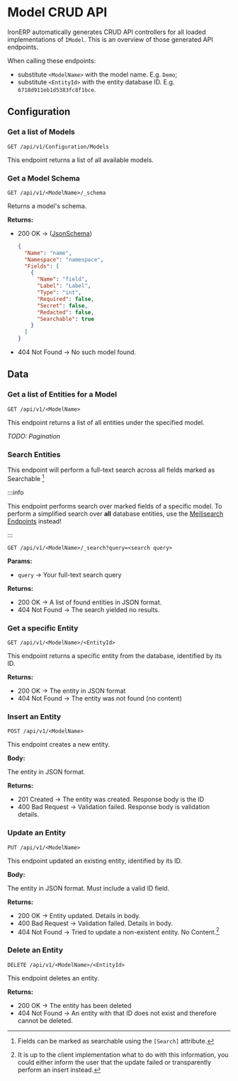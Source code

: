 # Model CRUD API

IronERP automatically generates CRUD API controllers for all loaded 
implementations of `IModel`. This is an overview of those generated API
endpoints.

When calling these endpoints:

 - substitute `<ModelName>` with the model name. E.g. `Demo`;
 - substitute `<EntityId>` with the entity database ID. E.g. `6718d911eb1d5383fc8f1bce`.

## Configuration

### Get a list of Models

`GET /api/v1/Configuration/Models`

This endpoint returns a list of all available models.

### Get a Model Schema

`GET /api/v1/<ModelName>/_schema`

Returns a model's schema.

**Returns:**

 - 200 OK -> ([JsonSchema](https://github.com/IronERP/IronERP/blob/main/support/json_schema/model_schema.json))
   ```json
   {
     "Name": "name",
     "Namespace": "namespace",
     "Fields": [
       {
         "Name": "field",
         "Label": "Label",
         "Type": "int",
         "Required": false,
         "Secret": false,
         "Redacted": false,
         "Searchable": true
       }
     ]
   }
   ```
 - 404 Not Found -> No such model found.

## Data

### Get a list of Entities for a Model

`GET /api/v1/<ModelName>`

This endpoint returns a list of all entities under the specified model.

*TODO: Pagination*

### Search Entities

This endpoint will perform a full-text search across all fields marked as 
Searchable [^2]

:::info

This endpoint performs search over marked fields of a specific model. To
perform a simplified search over **all** database entities, use the
[Meilisearch Endpoints](/docs/engine/API/meilisearch) instead!

:::

`GET /api/v1/<ModelName>/_search?query=<search query>`

**Params:**

 - `query` -> Your full-text search query

**Returns:**

 - 200 OK -> A list of found entities in JSON format.
 - 404 Not Found -> The search yielded no results.


### Get a specific Entity

`GET /api/v1/<ModelName>/<EntityId>`

This endpoint returns a specific entity from the database, identified by its ID.

**Returns:**

 - 200 OK -> The entity in JSON format
 - 404 Not Found -> The entity was not found (no content)

### Insert an Entity

`POST /api/v1/<ModelName>`

This endpoint creates a new entity.

**Body:**

The entity in JSON format.

**Returns:**

 - 201 Created -> The entity was created. Response body is the ID
 - 400 Bad Request -> Validation failed. Response body is validation details.

### Update an Entity

`PUT /api/v1/<ModelName>`

This endpoint updated an existing entity, identified by its ID.

**Body:**

The entity in JSON format. Must include a valid ID field.

**Returns:**

 - 200 OK -> Entity updated. Details in body.
 - 400 Bad Request -> Validation failed. Details in body.
 - 404 Not Found -> Tried to update a non-existent entity. No Content.[^1]

### Delete an Entity

`DELETE /api/v1/<ModelName>/<EntityId>`

This endpoint deletes an entity.

**Returns:**

 - 200 OK -> The entity has been deleted
 - 404 Not Found -> An entity with that ID does not exist and therefore cannot
   be deleted.

[^1]: It is up to the client implementation what to do with this information,
      you could either inform the user that the update failed or transparently
      perform an insert instead.
[^2]: Fields can be marked as searchable using the `[Search]` attribute.